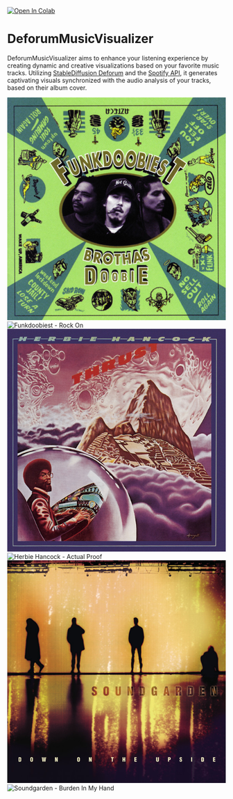 [![Open In Colab](https://colab.research.google.com/assets/colab-badge.svg)](https://colab.research.google.com/drive/17Z-UW9ybR113xKxOKK88Wcfsl621wQzM#scrollTo=UuttUY-t-gtd)

# DeforumMusicVisualizer
DeforumMusicVisualizer aims to enhance your listening experience by creating dynamic and creative visualizations based on your favorite music tracks. Utilizing [StableDiffusion Deforum](https://github.com/deforum-art/deforum-stable-diffusion) and the [Spotify API](https://developer.spotify.com/documentation/web-api), it generates captivating visuals synchronized with the audio analysis of your tracks, based on their album cover.


<img src="example_gifs/Funkdoobiest%20-%20Rock%20On.jpg" alt="Funkdoobiest - Rock On / Album Cover" width="512" height="512">  ![Funkdoobiest - Rock On](example_gifs/Funkdoobiest%20-%20Rock%20On.gif)
<img src="example_gifs/Herbie%20Hancock%20-%20Actual%20Proof.jpg" alt="Herbie Hancock - Actual Proof / Album Cover" width="512" height="512">  ![Herbie Hancock - Actual Proof](example_gifs/Herbie%20Hancock%20-%20Actual%20Proof.gif)
<img src="example_gifs/Soundgarden%20-%20Burden%20In%20My%20Hand.jpg" alt="Soundgarden - Burden In My Hand / Album Cover" width="512" height="512">  ![Soundgarden - Burden In My Hand](example_gifs/Soundgarden%20-%20Burden%20In%20My%20Hand.gif)

